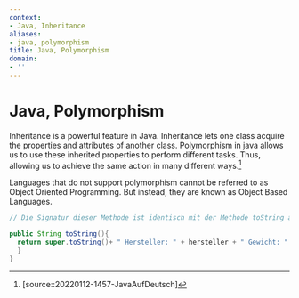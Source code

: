 ```yaml
---
context:
- Java, Inheritance
aliases:
- java, polymorphism
title: Java, Polymorphism
domain:
- ''
---
```


# Java, Polymorphism

Inheritance is a powerful feature in Java. Inheritance lets one class acquire the properties and attributes of another class. Polymorphism in java allows us to use these inherited properties to perform different tasks. Thus, allowing us to achieve the same action in many different ways.[^1]

Languages that do not support polymorphism cannot be referred to as Object Oriented Programming. But instead, they are known as Object Based Languages.

```java
// Die Signatur dieser Methode ist identisch mit der Methode toString aus der Superklasse Angebot. Daher überschreibt (Polymorphie) die Methode aus der Superklasse. Die ursprüngliche Methode aus der Klasse Angebot wird jedoch genutzt um diese zu erweitern. Der Aufruf der ursprünglichen Methode erfolgt durch super.toString(). An die Rückgabe werden die fehlenden Attribute angehängt

public String toString(){
  return super.toString()+ " Hersteller: " + hersteller + " Gewicht: " + gewicht;
  }
}
```

[^1]: [source::20220112-1457-JavaAufDeutsch]
